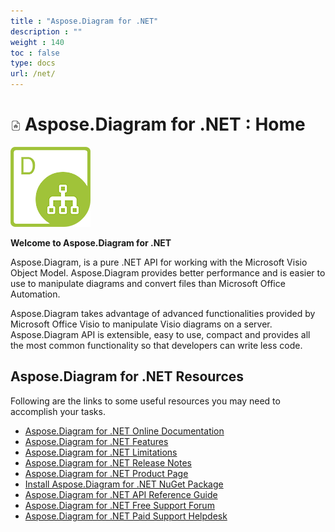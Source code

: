 ```yaml
---
title : "Aspose.Diagram for .NET" 
description : "" 
weight : 140 
toc : false
type: docs
url: /net/
---
```


# ![Home Page](home_page_16.png) Aspose.Diagram for .NET : Home 


![image](18546886.png)

**Welcome to Aspose.Diagram for .NET**

Aspose.Diagram, is a pure .NET API for working with the Microsoft Visio Object Model. Aspose.Diagram provides better performance and is easier to use to manipulate diagrams and convert files than Microsoft Office Automation.

Aspose.Diagram takes advantage of advanced functionalities provided by Microsoft Office Visio to manipulate Visio diagrams on a server. Aspose.Diagram API is extensible, easy to use, compact and provides all the most common functionality so that developers can write less code.

## Aspose.Diagram for .NET Resources

Following are the links to some useful resources you may need to accomplish your tasks.

*   [Aspose.Diagram for .NET Online Documentation](https://docs2.aspose.com/diagram/net/)
*   [Aspose.Diagram for .NET Features](https://docs2.aspose.com/diagram/net/gettingstarted/product+overview#productoverview-richfeatures)
*   [Aspose.Diagram for .NET Limitations](https://docs2.aspose.com/diagram/net/gettingstarted/why+not+automation)
*   [Aspose.Diagram for .NET Release Notes](https://docs2.aspose.com/diagram/net/releasenotes/)
*   [Aspose.Diagram for .NET Product Page](https://products.aspose.com/diagram/net)
*   [Install Aspose.Diagram for .NET NuGet Package](https://www.nuget.org/packages/Aspose.Diagram/)
*   [Aspose.Diagram for .NET API Reference Guide](https://apireference.aspose.com/net/diagram)
*   [Aspose.Diagram for .NET Free Support Forum](https://forum.aspose.com/c/diagram)
*   [Aspose.Diagram for .NET Paid Support Helpdesk](https://helpdesk.aspose.com/)

